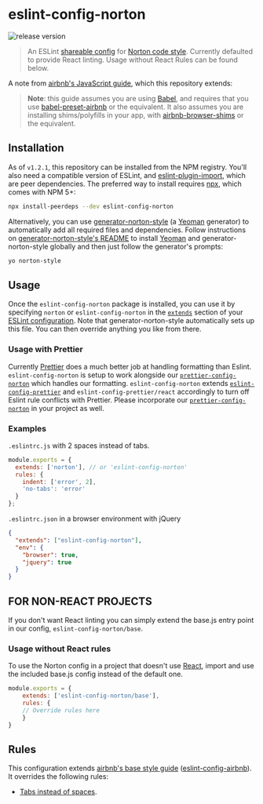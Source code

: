 # eslint-config-norton
![release version](https://img.shields.io/github/v/release/wwnorton/style "Release Version")

> An ESLint [shareable config](http://eslint.org/docs/developer-guide/shareable-configs.html) for [Norton code style](https://github.com/wwnorton/style).
> Currently defaulted to provide React linting. Usage without React Rules can be found below.

A note from [airbnb's JavaScript guide](https://github.com/airbnb/javascript), which this repository extends:

> **Note**: this guide assumes you are using [Babel](https://babeljs.io), and requires that you use [babel-preset-airbnb](https://npmjs.com/babel-preset-airbnb) or the equivalent. It also assumes you are installing shims/polyfills in your app, with [airbnb-browser-shims](https://npmjs.com/airbnb-browser-shims) or the equivalent.

## Installation

As of `v1.2.1`, this repository can be installed from the NPM registry. You'll also need a compatible version of ESLint, and [eslint-plugin-import](https://github.com/benmosher/eslint-plugin-import), which are peer dependencies. The preferred way to install requires [npx](https://github.com/zkat/npx), which comes with NPM 5+:

```sh
npx install-peerdeps --dev eslint-config-norton
```

Alternatively, you can use [generator-norton-style](https://gitlab.com/wwnorton/style/generator-norton-style) (a [Yeoman](http://yeoman.io/) generator) to automatically add all required files and dependencies. Follow instructions on [generator-norton-style's README](https://gitlab.com/wwnorton/style/generator-norton-style/blob/master/README.md) to install [Yeoman](http://yeoman.io/) and generator-norton-style globally and then just follow the generator's prompts:

```sh
yo norton-style
```

## Usage

Once the `eslint-config-norton` package is installed, you can use it by specifying `norton` or `eslint-config-norton` in the [`extends`](http://eslint.org/docs/user-guide/configuring#extending-configuration-files) section of your [ESLint configuration](http://eslint.org/docs/user-guide/configuring). Note that generator-norton-style automatically sets up this file. You can then override anything you like from there.

### Usage with Prettier

Currently [Prettier](https://prettier.io/) does a much better job at handling formatting than Eslint. `eslint-config-norton` is setup to work alongside our [`prettier-config-norton`](https://github.com/wwnorton/style/tree/master/packages/prettier-config-norton) which handles our formatting. `eslint-config-norton` extends [`eslint-config-prettier`](https://github.com/prettier/eslint-config-prettier) and `eslint-config-prettier/react` accordingly to turn off Eslint rule conflicts with Prettier. Please incorporate our [`prettier-config-norton`](https://github.com/wwnorton/style/tree/master/packages/prettier-config-norton) in your project as well.

### Examples

`.eslintrc.js` with 2 spaces instead of tabs.

```js
module.exports = {
  extends: ['norton'], // or 'eslint-config-norton'
  rules: {
    indent: ['error', 2],
    'no-tabs': 'error'
  }
};
```

`.eslintrc.json` in a browser environment with jQuery

```json
{
  "extends": ["eslint-config-norton"],
  "env": {
    "browser": true,
    "jquery": true
  }
}
```

## FOR NON-REACT PROJECTS

If you don't want React linting you can simply extend the base.js entry point in our config, `eslint-config-norton/base`.

### Usage without React rules

To use the Norton config in a project that doesn't use [React](https://reactjs.org/), import and use the included base.js config instead of the default one.

```js
module.exports = {
	extends: ['eslint-config-norton/base'],
	rules: {
    // Override rules here
	}
}
```

## Rules

This configuration extends [airbnb's base style guide](https://github.com/airbnb/javascript) ([eslint-config-airbnb](https://github.com/airbnb/javascript/tree/master/packages/eslint-config-airbnb)). It overrides the following rules:
- [Tabs instead of spaces](https://gitlab.com/wwnorton/style/guide/issues/1).